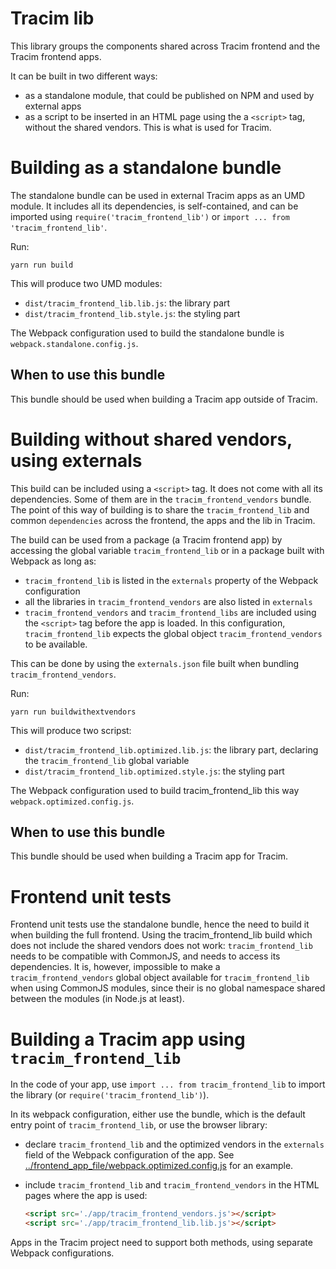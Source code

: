 # Tracim lib

This library groups the components shared across Tracim frontend and the Tracim frontend apps.

It can be built in two different ways:

- as a standalone module, that could be published on NPM and used by external apps
- as a script to be inserted in an HTML page using the a `<script>` tag, without the shared vendors. This is what is used for Tracim.

# Building as a standalone bundle

The standalone bundle can be used in external Tracim apps as an UMD module.
It includes all its dependencies, is self-contained, and can be imported using
`require('tracim_frontend_lib')` or `import ... from 'tracim_frontend_lib'`.

Run:

    yarn run build

This will produce two UMD modules:
- `dist/tracim_frontend_lib.lib.js`: the library part
- `dist/tracim_frontend_lib.style.js`: the styling part

The Webpack configuration used to build the standalone bundle is `webpack.standalone.config.js`.

## When to use this bundle

This bundle should be used when building a Tracim app outside of Tracim.

# Building without shared vendors, using externals

This build can be included using a `<script>` tag.
It does not come with all its dependencies.
Some of them are in the `tracim_frontend_vendors` bundle.
The point of this way of building is to share the `tracim_frontend_lib` and common `dependencies` across the frontend, the apps and the lib in Tracim.

The build can be used from a package (a Tracim frontend app) by accessing the global variable `tracim_frontend_lib` or in a package built with Webpack as long as:

- `tracim_frontend_lib` is listed in the `externals` property of the Webpack configuration
- all the libraries in `tracim_frontend_vendors` are also listed in `externals`
- `tracim_frontend_vendors` and `tracim_frontend_libs` are included using the `<script>` tag before the app is loaded. In this configuration, `tracim_frontend_lib` expects the global object `tracim_frontend_vendors` to be available.

This can be done by using the `externals.json` file built when bundling `tracim_frontend_vendors`.

Run:

    yarn run buildwithextvendors

This will produce two scripst:
- `dist/tracim_frontend_lib.optimized.lib.js`: the library part, declaring the `tracim_frontend_lib` global variable
- `dist/tracim_frontend_lib.optimized.style.js`: the styling part

The Webpack configuration used to build tracim_frontend_lib this way `webpack.optimized.config.js`.

## When to use this bundle

This bundle should be used when building a Tracim app for Tracim.

# Frontend unit tests

Frontend unit tests use the standalone bundle, hence the need to build it when building the full frontend.
Using the tracim_frontend_lib build which does not include the shared vendors does not work: `tracim_frontend_lib` needs to be compatible with CommonJS, and needs to access its dependencies. It is, however, impossible to make a `tracim_frontend_vendors` global object available for `tracim_frontend_lib` when using CommonJS modules, since their is no global namespace shared between the modules (in Node.js at least).

# Building a Tracim app using `tracim_frontend_lib`

In the code of your app, use `import ... from tracim_frontend_lib` to import the library (or `require('tracim_frontend_lib')`).

In its webpack configuration, either use the bundle, which is the default entry point of `tracim_frontend_lib`, or use the browser library:

 - declare `tracim_frontend_lib` and the optimized vendors in the `externals` field of the Webpack configuration of the app.
   See [../frontend_app_file/webpack.optimized.config.js](../frontend_app_file/webpack.optimized.config.js) for an example.
 - include `tracim_frontend_lib` and `tracim_frontend_vendors` in the HTML pages where the app is used:

    ```html
    <script src='./app/tracim_frontend_vendors.js'></script>
    <script src='./app/tracim_frontend_lib.lib.js'></script>
    ```

Apps in the Tracim project need to support both methods, using separate Webpack configurations.
